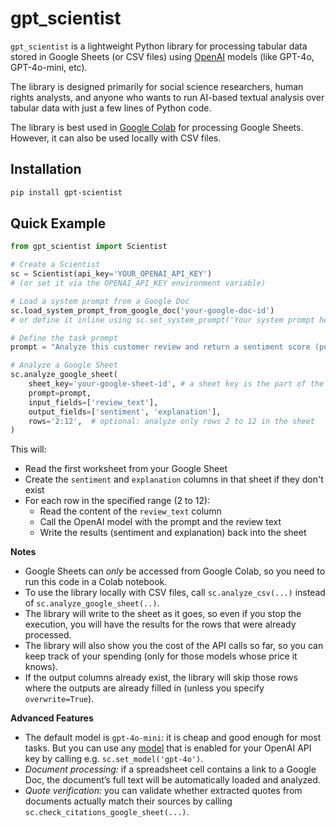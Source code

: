 # gpt_scientist

`gpt_scientist` is a lightweight Python library for processing tabular data stored in Google Sheets (or CSV files) using [OpenAI](https://openai.com/) models (like GPT-4o, GPT-4o-mini, etc).

The library is designed primarily for social science researchers, human rights analysts, and anyone who wants to run AI-based textual analysis over tabular data with just a few lines of Python code.

The library is best used in [Google Colab](https://colab.research.google.com/) for processing Google Sheets.
However, it can also be used locally with CSV files.

## Installation

```bash
pip install gpt-scientist
```

## Quick Example

```python
from gpt_scientist import Scientist

# Create a Scientist
sc = Scientist(api_key='YOUR_OPENAI_API_KEY')
# (or set it via the OPENAI_API_KEY environment variable)

# Load a system prompt from a Google Doc
sc.load_system_prompt_from_google_doc('your-google-doc-id')
# or define it inline using sc.set_system_prompt('Your system prompt here')

# Define the task prompt
prompt = "Analyze this customer review and return a sentiment score (positive/neutral/negative) and a short explanation.\n\nReview:"

# Analyze a Google Sheet
sc.analyze_google_sheet(
    sheet_key='your-google-sheet-id', # a sheet key is the part of the URL after /d/ and before the next /
    prompt=prompt,
    input_fields=['review_text'],
    output_fields=['sentiment', 'explanation'],
    rows='2:12',  # optional: analyze only rows 2 to 12 in the sheet
)
```

This will:
- Read the first worksheet from your Google Sheet
- Create the `sentiment` and `explanation` columns in that sheet if they don't exist
- For each row in the specified range (2 to 12):
  - Read the content of the `review_text` column
  - Call the OpenAI model with the prompt and the review text
  - Write the results (sentiment and explanation) back into the sheet

**Notes**
- Google Sheets can *only* be accessed from Google Colab, so you need to run this code in a Colab notebook.
- To use the library locally with CSV files, call `sc.analyze_csv(...)` instead of `sc.analyze_google_sheet(..)`.
- The library will write to the sheet as it goes, so even if you stop the execution, you will have the results for the rows that were already processed.
- The library will also show you the cost of the API calls so far, so you can keep track of your spending (only for those models whose price it knows).
- If the output columns already exist, the library will skip those rows where the outputs are already filled in (unless you specify `overwrite=True`).


**Advanced Features**

- The default model is `gpt-4o-mini`: it is cheap and good enough for most tasks. But you can use any [model](https://platform.openai.com/docs/models) that is enabled for your OpenAI API key by calling e.g. `sc.set_model('gpt-4o')`.
- *Document processing:* if a spreadsheet cell contains a link to a Google Doc, the document’s full text will be automatically loaded and analyzed.
- *Quote verification:* you can validate whether extracted quotes from documents actually match their sources by calling `sc.check_citations_google_sheet(...)`.